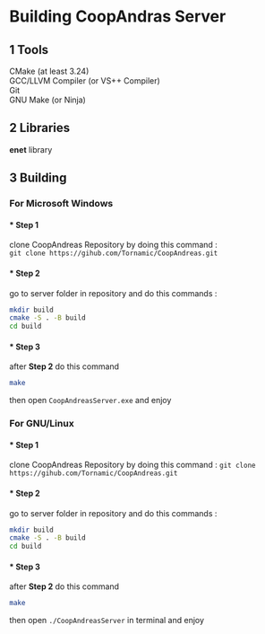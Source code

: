 # Building CoopAndras Server

## 1 Tools

CMake (at least 3.24)  
GCC/LLVM Compiler (or VS++ Compiler)  
Git  
GNU Make (or Ninja)  

## 2 Libraries

**enet** library  

## 3 Building

### For Microsoft Windows

#### * Step 1
clone CoopAndreas Repository by doing this command :  
``git clone https://gihub.com/Tornamic/CoopAndreas.git``

#### * Step 2
go to server folder in repository and do this commands :  

```bash
mkdir build
cmake -S . -B build
cd build
```
#### * Step 3
after **Step 2** do this command 
```bash
make
```
then open  ``CoopAndreasServer.exe`` and enjoy

### For GNU/Linux


#### * Step 1
clone CoopAndreas Repository by doing this command :
``git clone https://gihub.com/Tornamic/CoopAndreas.git``

#### * Step 2
go to server folder in repository and do this commands :

```bash
mkdir build
cmake -S . -B build
cd build
```
#### * Step 3
after **Step 2** do this command 
```bash
make
```
then open  ``./CoopAndreasServer`` in terminal and enjoy